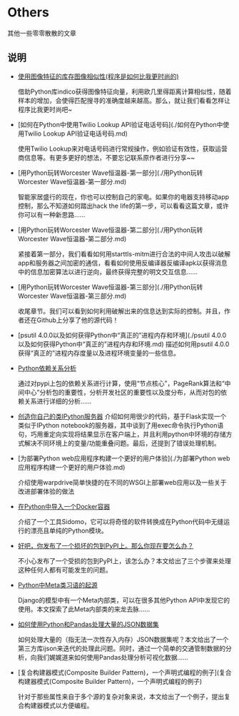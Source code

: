 # Others
其他一些零零散散的文章

## 说明
- [使用图像特征的库存图像相似性(程序是如何比我更时尚的)](./程序是如何比我更时尚的.md) 

    借助Python库indico获得图像特征向量，利用欧几里得距离计算相似性，随着样本的增加，会使得匹配搜寻的准确度越来越高。那么，就让我们看看怎样让程序比我更时尚吧~

- [如何在Python中使用Twilio Lookup API验证电话号码](./如何在Python中使用Twilio Lookup API验证电话号码.md)
    
    使用Twilio Lookup来对电话号码进行常规操作，例如验证有效性，获取运营商信息等。有更多更好的想法，不要忘记联系原作者进行分享~~

- [用Python玩转Worcester Wave恒温器-第一部分](./用Python玩转Worcester Wave恒温器-第一部分.md)

    智能家居盛行的现在，你也可以控制自己的家电。如果你的电器支持移动app控制，那么不知道如何踏出hack the life的第一步，可以看看这篇文章，或许你可以有一种新思路……

- [用Python玩转Worcester Wave恒温器-第二部分](./用Python玩转Worcester Wave恒温器-第二部分.md)

    紧接着第一部分，我们看看如何用starttls-mitm进行合法的中间人攻击以破解app和服务器之间加密的通信，看看如何使用反编译器反编译apk以获得消息中的信息加密算法以进行逆向，最终获得完整的明文交互信息……

- [用Python玩转Worcester Wave恒温器-第三部分](./用Python玩转Worcester Wave恒温器-第三部分.md)
    
    收尾章节。我们可以看到如何利用破解出来的信息达到实际的控制。并且，作者还在Github上分享了他的源代码！

- [psutil 4.0.0以及如何获得Python中“真正的”进程内存和环境](./psutil 4.0.0以及如何获得Python中“真正的”进程内存和环境.md) 
    描述如何用psutil 4.0.0获得“真正的”进程内存度量以及进程环境变量的一些信息。

- [Python依赖关系分析](./Python依赖关系分析.md) 
 
    通过对pypi上包的依赖关系进行计算，使用“节点核心”，PageRank算法和“中间中心”分析包的重要性，分析开发社区的重要性以及度分布，从而对包的依赖关系进行详细的分析……

- [创造你自己的类IPython服务器](./创造你自己的类IPython服务器.md) 
    介绍如何用很少的代码，基于Flask实现一个类似于IPython notebook的服务器，其中谈到了用exec命令执行Python语句，巧用重定向实现将结果显示在客户端上，并且利用python中环境的存储方式解决不同环境上的变量/功能重叠问题。最后，还提到了错误处理机制。

- [为部署Python web应用程序构建一个更好的用户体验](./为部署Python web应用程序构建一个更好的用户体验.md)

    介绍使用warpdrive简单快捷的在不同的WSGI上部署web应用以及一些关于改进部署体验的做法

- [在Python中导入一个Docker容器](./在Python中导入一个Docker容器.md)

    介绍了一个工具Sidomo，它可以将奇怪的软件转换成在Python代码中无缝运行的漂亮且单纯的Python模块。

- [好吧，你发布了一个损坏的包到PyPI上。那么你现在要怎么办？](./好吧，你发布了一个损坏的包到PyPI上。那么你现在要怎么办？.md)
    
    不小心发布了一个受损的包到PyPI上，该怎么办？本文给出了三个步骤来处理这种任何人都有可能发生的问题。

- [Python中Meta类习语的起源](./Python中Meta类习语的起源.md)

    Django的模型中有一个Meta内部类，可以在很多其他Python API中发现它的使用。本文探索了此Meta内部类的来龙去脉……

- [如何使用Python和Pandas处理大量的JSON数据集](./如何使用Python和Pandas处理大量的JSON数据集.md)

    如何处理大量的（指无法一次性存入内存）JSON数据集呢？本文给出了一个第三方库ijson来迭代的处理此问题。同时，通过一个简单的交通管制数据的分析，向我们娓娓道来如何使用Pandas处理分析可视化数据……

- [复合构建器模式(Composite Builder Pattern)，一个声明式编程的例子](复合构建器模式(Composite Builder Pattern)，一个声明式编程的例子)
    
    针对于那些属性来自于多个源的复杂对象来说，本文给出了一个例子，提出复合构建器模式以方便编程。